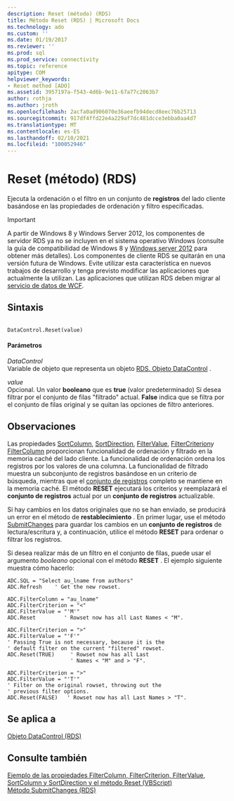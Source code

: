 ```yaml
---
description: Reset (método) (RDS)
title: Método Reset (RDS) | Microsoft Docs
ms.technology: ado
ms.custom: ''
ms.date: 01/19/2017
ms.reviewer: ''
ms.prod: sql
ms.prod_service: connectivity
ms.topic: reference
apitype: COM
helpviewer_keywords:
- Reset method [ADO]
ms.assetid: 3957197a-f543-4d6b-9e11-67a77c2063b7
author: rothja
ms.author: jroth
ms.openlocfilehash: 2acfa0ad906070e36aeefb94decd8eec76b25713
ms.sourcegitcommit: 917df4ffd22e4a229af7dc481dcce3ebba0aa4d7
ms.translationtype: MT
ms.contentlocale: es-ES
ms.lasthandoff: 02/10/2021
ms.locfileid: "100052946"
---
```

# <a name="reset-method-rds"></a>Reset (método) (RDS)
Ejecuta la ordenación o el filtro en un conjunto de **registros** del lado cliente basándose en las propiedades de ordenación y filtro especificadas.  
  
> [!IMPORTANT]
>  A partir de Windows 8 y Windows Server 2012, los componentes de servidor RDS ya no se incluyen en el sistema operativo Windows (consulte la guía de compatibilidad de Windows 8 y [Windows server 2012](https://www.microsoft.com/download/details.aspx?id=27416) para obtener más detalles). Los componentes de cliente RDS se quitarán en una versión futura de Windows. Evite utilizar esta característica en nuevos trabajos de desarrollo y tenga previsto modificar las aplicaciones que actualmente la utilizan. Las aplicaciones que utilizan RDS deben migrar al [servicio de datos de WCF](/dotnet/framework/wcf/).  
  
## <a name="syntax"></a>Sintaxis  
  
```  
  
DataControl.Reset(value)  
```  
  
#### <a name="parameters"></a>Parámetros  
 *DataControl*  
 Variable de objeto que representa un objeto [RDS. Objeto DataControl](./datacontrol-object-rds.md) .  
  
 *value*  
 Opcional. Un valor **booleano** que es **true** (valor predeterminado) Si desea filtrar por el conjunto de filas "filtrado" actual. **False** indica que se filtra por el conjunto de filas original y se quitan las opciones de filtro anteriores.  
  
## <a name="remarks"></a>Observaciones  
 Las propiedades [SortColumn](./sortcolumn-property-rds.md), [SortDirection](./sortdirection-property-rds.md), [FilterValue](./filtervalue-property-rds.md), [FilterCriterion](./filtercriterion-property-rds.md)y [FilterColumn](./filtercolumn-property-rds.md) proporcionan funcionalidad de ordenación y filtrado en la memoria caché del lado cliente. La funcionalidad de ordenación ordena los registros por los valores de una columna. La funcionalidad de filtrado muestra un subconjunto de registros basándose en un criterio de búsqueda, mientras que el [conjunto de registros](../ado-api/recordset-object-ado.md) completo se mantiene en la memoria caché. El método **RESET** ejecutará los criterios y reemplazará el **conjunto de registros** actual por un **conjunto de registros** actualizable.  
  
 Si hay cambios en los datos originales que no se han enviado, se producirá un error en el método de **restablecimiento** . En primer lugar, use el método [SubmitChanges](./submitchanges-method-rds.md) para guardar los cambios en un **conjunto de registros** de lectura/escritura y, a continuación, utilice el método **RESET** para ordenar o filtrar los registros.  
  
 Si desea realizar más de un filtro en el conjunto de filas, puede usar el argumento *booleano* opcional con el método **RESET** . El ejemplo siguiente muestra cómo hacerlo:  
  
```  
ADC.SQL = "Select au_lname from authors"  
ADC.Refresh    ' Get the new rowset.  
  
ADC.FilterColumn = "au_lname"  
ADC.FilterCriterion = "<"  
ADC.FilterValue = "'M'"  
ADC.Reset         ' Rowset now has all Last Names < "M".  
  
ADC.FilterCriterion = ">"  
ADC.FilterValue = "'F'"  
' Passing True is not necessary, because it is the   
' default filter on the current "filtered" rowset.  
ADC.Reset(TRUE)     ' Rowset now has all Last   
                    ' Names < "M" and > "F".  
  
ADC.FilterCriterion = ">"  
ADC.FilterValue = "'T'"  
' Filter on the original rowset, throwing out the  
' previous filter options.  
ADC.Reset(FALSE)   ' Rowset now has all Last Names > "T".  
```  
  
## <a name="applies-to"></a>Se aplica a  
 [Objeto DataControl (RDS)](./datacontrol-object-rds.md)  
  
## <a name="see-also"></a>Consulte también  
 [Ejemplo de las propiedades FilterColumn, FilterCriterion, FilterValue, SortColumn y SortDirection y el método Reset (VBScript)](./filter-column-criterion-value-sortcolumn-sortdirection-example-vbscript.md)   
 [Método SubmitChanges (RDS)](./submitchanges-method-rds.md)